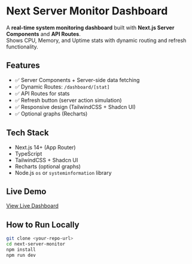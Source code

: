 # Next Server Monitor Dashboard

A **real-time system monitoring dashboard** built with **Next.js Server Components** and **API Routes**.  
Shows CPU, Memory, and Uptime stats with dynamic routing and refresh functionality.

## Features

- ✅ Server Components + Server-side data fetching  
- ✅ Dynamic Routes: `/dashboard/[stat]`  
- ✅ API Routes for stats  
- ✅ Refresh button (server action simulation)  
- ✅ Responsive design (TailwindCSS + Shadcn UI)  
- ✅ Optional graphs (Recharts)  

## Tech Stack

- Next.js 14+ (App Router)  
- TypeScript  
- TailwindCSS + Shadcn UI  
- Recharts (optional graphs)  
- Node.js `os` or `systeminformation` library  

## Live Demo

[View Live Dashboard](https://<your-vercel-url>)

## How to Run Locally

```bash
git clone <your-repo-url>
cd next-server-monitor
npm install
npm run dev
